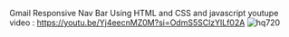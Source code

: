 Gmail Responsive Nav Bar Using  HTML and CSS  and javascript 
youtupe video : https://youtu.be/Yj4eecnMZ0M?si=OdmS5SClzYlLf02A
![hq720](https://github.com/iamirayman/Gmail-Responsive/assets/114154794/f22fa003-25d2-4446-9102-ae7a196f0e82)
